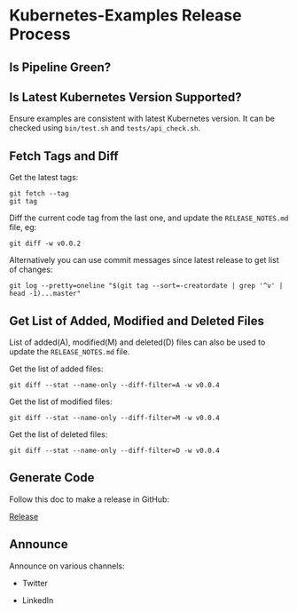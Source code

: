 # Kubernetes-Examples Release Process

## Is Pipeline Green?

## Is Latest Kubernetes Version Supported?

Ensure examples are consistent with latest Kubernetes version.
It can be checked using `bin/test.sh` and `tests/api_check.sh`.

## Fetch Tags and Diff

Get the latest tags:

```
git fetch --tag
git tag
```

Diff the current code tag from the last one, and update the `RELEASE_NOTES.md` file, eg:

```
git diff -w v0.0.2
```

Alternatively you can use commit messages since latest release to get list of changes:

```
git log --pretty=oneline "$(git tag --sort=-creatordate | grep '^v' | head -1)...master"
```

## Get List of Added, Modified and Deleted Files

List of added(A), modified(M) and deleted(D) files can also be used to update the `RELEASE_NOTES.md` file.

Get the list of added files:

```
git diff --stat --name-only --diff-filter=A -w v0.0.4
```

Get the list of modified files:

```
git diff --stat --name-only --diff-filter=M -w v0.0.4
```

Get the list of deleted files:

```
git diff --stat --name-only --diff-filter=D -w v0.0.4
```

## Generate Code

Follow this doc to make a release in GitHub:

[Release](https://docs.github.com/en/github/administering-a-repository/releasing-projects-on-github/managing-releases-in-a-repository)

## Announce

Announce on various channels:

- Twitter

- LinkedIn

